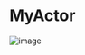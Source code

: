 # MyActor

![image](https://github.com/user-attachments/assets/487b9d71-11d0-4118-9710-92a15097f080)
